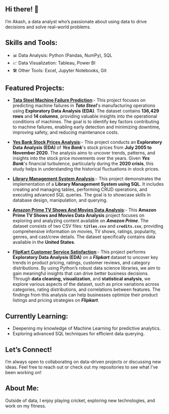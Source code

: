 ## Hi there! 👋
I’m Akash, a data analyst who’s passionate about using data to drive decisions and solve real-world problems.


## Skills and Tools:
- 📊 Data Analysis: Python (Pandas, NumPy), SQL
- 📈 Data Visualization: Tableau, Power BI
- 🛠️ Other Tools: Excel, Jupyter Notebooks, Git


## Featured Projects:
- [**Tata Steel Machine Failure Prediction**](https://github.com/akashmailar/Tata-Steel-Machine-Failure-Prediction):- This project focuses on predicting machine failures in ***Tata Steel***'s manufacturing operations using **Exploratory Data Analysis (EDA)**. The dataset contains **136,429 rows** and **14 columns**, providing valuable insights into the operational conditions of machines. The goal is to identify key factors contributing to machine failures, enabling early detection and minimizing downtime, improving safety, and reducing maintenance costs.

- [**Yes Bank Stock Prices Analysis**](https://github.com/akashmailar/Yes-Bank-Stock-Analysis-EDA):- This project conducts an **Exploratory Data Analysis (EDA)** of ***Yes Bank***'s stock prices from **July 2005 to November 2020**. The analysis aims to uncover trends, patterns, and insights into the stock price movements over the years. Given ***Yes Bank***'s financial turbulence, particularly during the **2020 crisis**, this study helps in understanding the historical fluctuations in stock prices.

- [**Library Management System Analysis**](https://github.com/akashmailar/Library-management-system-using-SQL):- This project demonstrates the implementation of a **Library Management System using SQL**. It includes creating and managing tables, performing CRUD operations, and executing advanced SQL queries. The goal is to showcase skills in database design, manipulation, and querying.

- [**Amazon Prime TV Shows And Movies Data Analysis**](https://github.com/akashmailar/amazon-prime-analysis):- This **Amazon Prime TV Shows and Movies Data Analysis** project focuses on exploring and analyzing content available on ***Amazon Prime***. The dataset consists of two CSV files: **`titles.csv`** and **`credits.csv`**, providing comprehensive information on movies, TV shows, ratings, popularity, genres, and cast/crew details. The dataset specifically contains data available in the **United States**.

- [**FlipKart Customer Service Satisfaction**](https://github.com/akashmailar/FlipKart-Customer-Service-Satisfaction-EDA):- This project performs **Exploratory Data Analysis (EDA)** on a ***Flipkart*** dataset to uncover key trends in product pricing, ratings, customer reviews, and category distributions. By using Python’s robust data science libraries, we aim to gain meaningful insights that can drive better business decisions. Through **data cleaning, visualization**, and **statistical analysis**, we explore various aspects of the dataset, such as price variations across categories, rating distributions, and correlations between features. The findings from this analysis can help businesses optimize their product listings and pricing strategies on ***Flipkart***.


## Currently Learning:

- Deepening my knowledge of Machine Learning for predictive analytics.
- Exploring advanced SQL techniques for efficient data querying.


## Let’s Connect!

I’m always open to collaborating on data-driven projects or discussing new ideas. Feel free to reach out or check out my repositories to see what I’ve been working on!


## About Me:
Outside of data, I enjoy playing cricket, exploring new technologies, and work on my fitness.
